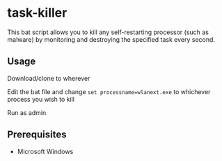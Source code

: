 # task-killer
This bat script allows you to kill any self-restarting processor (such as malware) by monitoring and destroying the specified task every second.

## Usage
Download/clone to wherever

Edit the bat file and change `set processname=wlanext.exe` to whichever process you wish to kill

Run as admin

## Prerequisites
* Microsoft Windows
